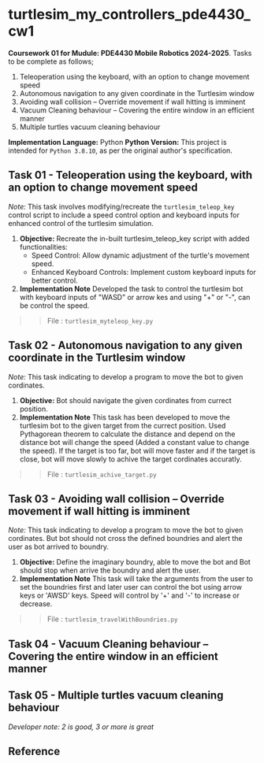 # turtlesim_my_controllers_pde4430_cw1

**Coursework 01 for Mudule: PDE4430 Mobile Robotics 2024-2025**. Tasks to be complete as follows;
1. Teleoperation using the keyboard, with an option to change movement speed  
2. Autonomous navigation to any given coordinate in the Turtlesim window 
3. Avoiding wall collision – Override movement if wall hitting is imminent
4. Vacuum Cleaning behaviour – Covering the entire window in an efficient manner 
5. Multiple turtles vacuum cleaning behaviour 

**Implementation Language:** Python
**Python Version:** This project is intended for `Python 3.8.10`, as per the original author's specification.

## Task 01 - Teleoperation using the keyboard, with an option to change movement speed  

*Note:* This task involves modifying/recreate the `turtlesim_teleop_key` control script to include a speed control option and keyboard inputs for enhanced control of the turtlesim simulation.

1. **Objective:** Recreate the in-built turtlesim_teleop_key script with added functionalities:
    - Speed Control: Allow dynamic adjustment of the turtle's movement speed.   
    - Enhanced Keyboard Controls: Implement custom keyboard inputs for better control.
2. **Implementation Note** Developed the task to control the turtlesim bot with keyboard inputs of "WASD" or arrow kes and using "+" or "-", can be control the speed.

>> File : `turtlesim_myteleop_key.py`


## Task 02 - Autonomous navigation to any given coordinate in the Turtlesim window 

*Note:* This task indicating to develop a program to move the bot to given cordinates.

1. **Objective:** Bot should navigate the given cordinates from currect position.
2. **Implementation Note** This task has been developed to move the turtlesim bot to the given target from the currect position. Used Pythagorean theorem to calculate the distance and depend on the distance bot will change the speed (Added a constant value to change the speed). If the target is too far, bot will move faster and if the target is close, bot will move slowly to achive the target cordinates accuratly.

>> File : `turtlesim_achive_target.py`


## Task 03 - Avoiding wall collision – Override movement if wall hitting is imminent 

*Note:* This task indicating to develop a program to move the bot to given cordinates. But bot should not cross the defined boundries and alert the user as bot arrived to boundry.

1. **Objective:** Define the imaginary boundry, able to move the bot and Bot should stop when arrive the boundry and alert the user.
2. **Implementation Note** This task will take the arguments from the user to set the boundries first and later user can control the bot using arrow keys or 'AWSD' keys. Speed will control by '+' and '-' to increase or decrease.

>> File : `turtlesim_travelWithBoundries.py`


## Task 04 - Vacuum Cleaning behaviour – Covering the entire window in an efficient manner 

## Task 05 - Multiple turtles vacuum cleaning behaviour

*Developer note: 2 is good, 3 or more is great* 

## Reference






